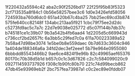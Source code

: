 1f220432a5594c42
aba2c90f2526bd17
22f25f95b83f5323
2cf713535a8f84c1
0b56e58257bee3c6
1d0e3426efd58056
724593ba760d6dc0
651a420b67c4ba25
7bb25ec69cd3b874
575fe640cc82148f
134abc213aa5f921
1cbc79f75ee2d2dc
c5273fd9ac5c7a7c
22d7e9038e025772
d5c07f144b7db37c
b745181ce1c39b07
9b3a542b4fb6aad4
1d2205d5c669943d
c736ccf2bd2657fc
6a3bb5c29fed7c0a
611a700223389a52
7b58a47d98be3074
1e5be0b8e559daec
0b7d633c3604c946
1a404de188346a6a
34fd2dec3ef2eee1
5b79e964e0955080
6bbbdd85543466b2
9ae6ce4824f9e96b
82c49965aef65376
80170c70b38d5b1d
b657c0c1c3d67826
c2c7c584099020c9
0927114593737926
f308c1b90fc80b70
221c74d99becb862
47db45e93969eb2f
2bc757fea73987a1
c0c2ec89e0fddb07
